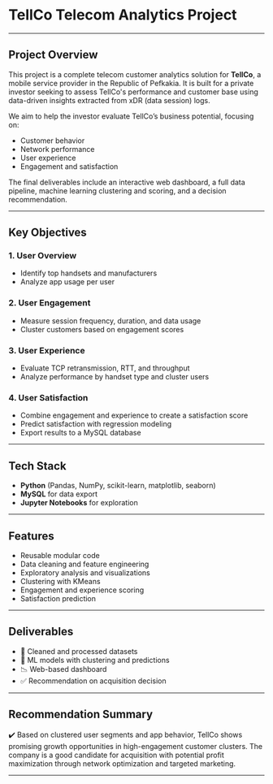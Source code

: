# TellCo Telecom Analytics Project

---

## Project Overview

This project is a complete telecom customer analytics solution for **TellCo**, a mobile service provider in the Republic of Pefkakia. It is built for a private investor seeking to assess TellCo's performance and customer base using data-driven insights extracted from xDR (data session) logs.

We aim to help the investor evaluate TellCo’s business potential, focusing on:

- Customer behavior
- Network performance
- User experience
- Engagement and satisfaction

The final deliverables include an interactive web dashboard, a full data pipeline, machine learning clustering and scoring, and a decision recommendation.

---

## Key Objectives

### 1. **User Overview**
- Identify top handsets and manufacturers
- Analyze app usage per user

### 2. **User Engagement**
- Measure session frequency, duration, and data usage
- Cluster customers based on engagement scores

### 3. **User Experience**
- Evaluate TCP retransmission, RTT, and throughput
- Analyze performance by handset type and cluster users

### 4. **User Satisfaction**
- Combine engagement and experience to create a satisfaction score
- Predict satisfaction with regression modeling
- Export results to a MySQL database

---

## Tech Stack

- **Python** (Pandas, NumPy, scikit-learn, matplotlib, seaborn)
- **MySQL** for data export
- **Jupyter Notebooks** for exploration

---

## Features

- Reusable modular code
- Data cleaning and feature engineering
- Exploratory analysis and visualizations
- Clustering with KMeans
- Engagement and experience scoring
- Satisfaction prediction

---

## Deliverables

- 📁 Cleaned and processed datasets
- 🧠 ML models with clustering and predictions
- 📉 Web-based dashboard
- ✅ Recommendation on acquisition decision

---

## Recommendation Summary

✔️ Based on clustered user segments and app behavior, TellCo shows promising growth opportunities in high-engagement customer clusters. The company is a good candidate for acquisition with potential profit maximization through network optimization and targeted marketing.

---




 
